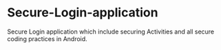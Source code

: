 # Secure-Login-application
Secure Login application which include securing Activities and all secure coding practices in Android.
